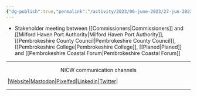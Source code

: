 ```yaml
---
{"dg-publish":true,"permalink":"/activity/2023/06-june-2023/27-jun-2023/"}
---
```


- Stakeholder meeting between [[Commissioners\|Commissioners]] and [[Milford Haven Port Authority\|Milford Haven Port Authority]], [[Pembrokeshire County Council\|Pembrokeshire County Council]], [[Pembrokeshire College\|Pembrokeshire College]], [[Planed\|Planed]] and [[Pembrokeshire Coastal Forum\|Pembrokeshire Coastal Forum]]
***
<p style="text-align: center;">NICW communication channels</p>

󠁧 |[Website](https://nationalinfrastructurecommission.wales)|[Mastodon](https://toot.wales/@NICW)|[Pixelfed](https://pix.toot.wales/NICW)|[Linkedin](https://www.linkedin.com/company/26268509/)|[Twitter](https://twitter.com/InfraCommCymru)|
***
